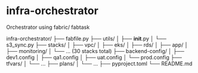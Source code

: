 # infra-orchestrator
Orchestrator using fabric/ fabtask


infra-orchestrator/
├── fabfile.py
├── utils/
│   ├── __init__.py
│   └── s3_sync.py
├── stacks/
│   ├── vpc/
│   ├── eks/
│   ├── rds/
│   ├── app/
│   ├── monitoring/
│   └── ... (30 stacks total)
├── backend-config/
│   ├── dev1.config
│   ├── qa1.config
│   ├── uat.config
│   └── prod.config
├── tfvars/
│   └── ...
├── plans/
│   └── ...
├── pyproject.toml
└── README.md
